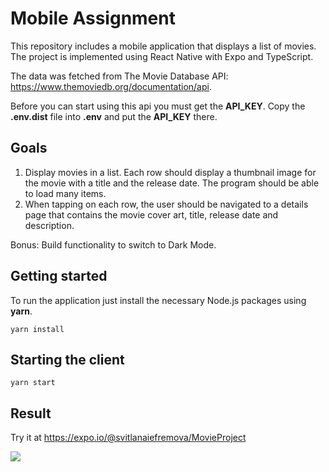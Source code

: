 # Mobile Assignment

This repository includes a mobile application that displays a list of movies. The project is implemented using React Native with Expo and TypeScript.

The data was fetched from The Movie Database API: https://www.themoviedb.org/documentation/api.

Before you can start using this api you must get the **API_KEY**. Copy the **.env.dist** file into **.env** and put the **API_KEY** there.

## Goals

1. Display movies in a list. Each row should display a thumbnail image for the movie with a title and the release date. The program should be able to load many items.
2. When tapping on each row, the user should be navigated to a details page that contains the movie cover art, title, release date and description.

Bonus: Build functionality to switch to Dark Mode.

## Getting started

To run the application just install the necessary Node.js packages using **yarn**.

```
yarn install 
```

## Starting the client

```
yarn start
```

## Result

Try it at https://expo.io/@svitlanaiefremova/MovieProject

![](git-image-ios.gif)
